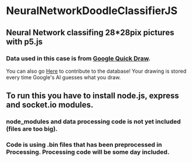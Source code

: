 # NeuralNetworkDoodleClassifierJS
## Neural Network classifing 28*28pix pictures with p5.js 

### Data used in this case is from [Google Quick Draw](https://quickdraw.withgoogle.com/data).

You can also go [Here](https://quickdraw.withgoogle.com) to contribute to the database!
Your drawing is stored every time Google's AI guesses what you draw.

## To run this you have to install node.js, express and socket.io modules.
### node_modules and data processing code is not yet included (files are too big).
### Code is using .bin files that has been preprocessed in Processing. Processing code will be some day included.

